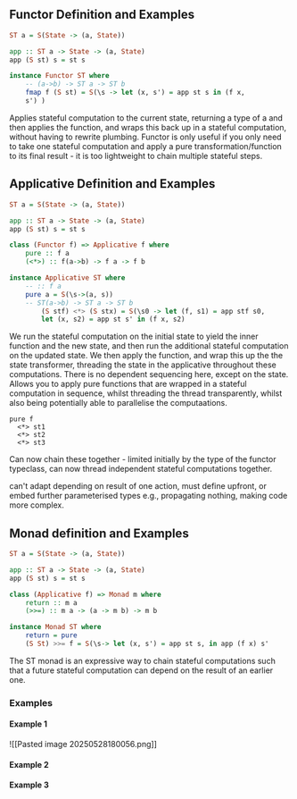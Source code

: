 ## Functor Definition and Examples
```haskell
ST a = S(State -> (a, State))

app :: ST a -> State -> (a, State)
app (S st) s = st s

instance Functor ST where
	-- (a->b) -> ST a -> ST b
	fmap f (S st) = S(\s -> let (x, s') = app st s in (f x, 
	s') )
```

Applies stateful computation to the current state, returning a type of a and then applies the function, and wraps this back up in a stateful computation, without having to rewrite plumbing. Functor is only useful if you only need to take one stateful computation and apply a pure transformation/function to its final result - it is too lightweight to chain multiple stateful steps.
## Applicative Definition and Examples
```haskell
ST a = S(State -> (a, State))

app :: ST a -> State -> (a, State)
app (S st) s = st s

class (Functor f) => Applicative f where
	pure :: f a
	(<*>) :: f(a->b) -> f a -> f b

instance Applicative ST where
	-- :: f a
	pure a = S(\s->(a, s))
	-- ST(a->b) -> ST a -> ST b
		(S stf) <*> (S stx) = S(\s0 -> let (f, s1) = app stf s0,   
		let (x, s2) = app st s' in (f x, s2)
``` 

We run the stateful computation on the initial state to yield the inner function and the new state, and then run the additional stateful computation on the updated state. We then apply the function, and wrap this up the the state transformer, threading the state in the applicative throughout these computations. There is no dependent sequencing here, except on the state. Allows you to apply pure functions that are wrapped in a stateful computation in sequence, whilst threading the thread transparently, whilst also being potentially able to parallelise the computaations. 
```
pure f
  <*> st1
  <*> st2
  <*> st3
```
Can now chain these together - limited initially by the type of the functor typeclass, can now thread independent stateful computations together. 

can't adapt depending on result of one action, must define upfront, or embed further parameterised types e.g., propagating nothing, making code more complex. 


## Monad definition and Examples
```haskell
ST a = S(State -> (a, State))

app :: ST a -> State -> (a, State)
app (S st) s = st s

class (Applicative f) => Monad m where
	return :: m a
	(>>=) :: m a -> (a -> m b) -> m b

instance Monad ST where
	return = pure
	(S St) >>= f = S(\s-> let (x, s') = app st s, in app (f x) s'
```

The ST monad is an expressive way to chain stateful computations such that a future stateful computation can depend on the result of an earlier one. 

### Examples
#### Example 1
![[Pasted image 20250528180056.png]]

#### Example 2


#### Example 3